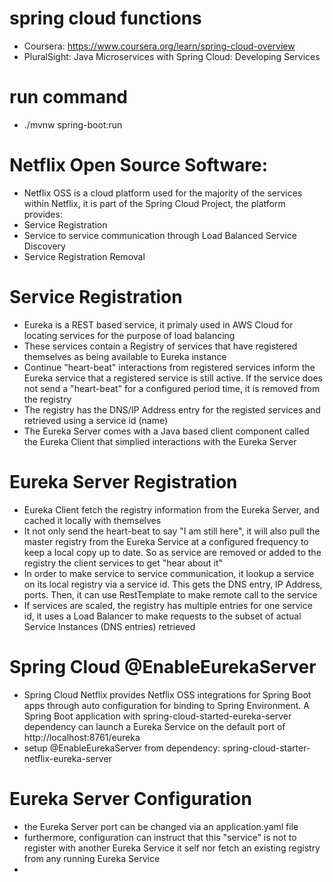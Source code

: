# spring cloud functions
- Coursera: https://www.coursera.org/learn/spring-cloud-overview
- PluralSight: Java Microservices with Spring Cloud: Developing Services

# run command
- ./mvnw spring-boot:run

# Netflix Open Source Software:
- Netflix OSS is a cloud platform used for the majority of the services within Netflix, it is part of the Spring Cloud Project, the platform provides:
- Service Registration
- Service to service communication through Load Balanced Service Discovery
- Service Registration Removal

# Service Registration
- Eureka is a REST based service, it primaly used in AWS Cloud for locating services for the purpose of load balancing
- These services contain a Registry of services that have registered themselves as being available to Eureka instance
- Continue "heart-beat" interactions from registered services inform the Eureka service that a registered service is still active. If the service does not send a "heart-beat" for a configured period time, it is removed from the registry
- The registry has the DNS/IP Address entry for the registed services and retrieved using a service id (name)
- The Eureka Server comes with a Java based client component called the Eureka Client that simplied interactions with the Eureka Server

# Eureka Server Registration
- Eureka Client fetch the registry information from the Eureka Server, and cached it locally with themselves
- It not only send the heart-beat to say "I am still here", it will also pull the master registry from the Eureka Service at a configured frequency to keep a local copy up to date. So as service are removed or added to the registry the client services to get "hear about it"
- In order to make service to service communication, it lookup a service on its local registry via a service id. This gets the DNS entry, IP Address, ports. Then, it can use RestTemplate to make remote call to the service
- If services are scaled, the registry has multiple entries for one service id, it uses a Load Balancer to make requests to the subset of actual Service Instances (DNS entries) retrieved

# Spring Cloud @EnableEurekaServer
- Spring Cloud Netflix provides Netflix OSS integrations for Spring Boot apps through auto configuration for binding to Spring Environment. A Spring Boot application with spring-cloud-started-eureka-server dependency can launch a Eureka Service on the default port of http://localhost:8761/eureka
- setup @EnableEurekaServer from dependency: spring-cloud-starter-netflix-eureka-server

# Eureka Server Configuration
- the Eureka Server port can be changed via an application.yaml file
- furthermore, configuration can instruct that this "service" is not to register with another Eureka Service it self nor fetch an existing registry from any running Eureka Service
- 
